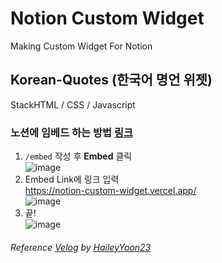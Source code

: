 # Notion Custom Widget
Making Custom Widget For Notion

## Korean-Quotes (한국어 명언 위젯)  
StackHTML / CSS / Javascript 

### 노션에 임베드 하는 방법 [링크](https://notion-custom-widget.vercel.app/)
1. <code>/embed</code> 작성 후 **Embed** 클릭  
![image](https://user-images.githubusercontent.com/58286965/167651640-484b72f3-acd3-4cbe-954e-655213cf22cc.png)
2. Embed Link에 링크 입력  
https://notion-custom-widget.vercel.app/  
![image](https://user-images.githubusercontent.com/58286965/167651917-c6600cea-c045-4143-aa0e-f4f6db91c0fa.png)
3. 끝!  
![image](https://user-images.githubusercontent.com/58286965/167652098-2bd474eb-fefc-44aa-9e13-a6777e95906a.png)






###### Reference [Velog](https://velog.io/@hailey_dev/%EB%85%B8%EC%85%98-%ED%99%9C%EC%9A%A9%ED%95%98%EA%B8%B0-%EC%BB%A4%EC%8A%A4%ED%85%80-%EC%9C%84%EC%A0%AF) by [HaileyYoon23](https://github.com/HaileyYoon23)
